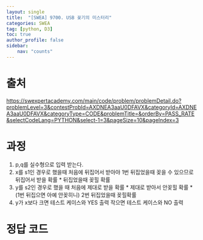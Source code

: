 ```yaml
---
layout: single
title:  "[SWEA] 9700. USB 꽂기의 미스터리"
categories: SWEA
tag: [python, D3]
toc: true
author_profile: false
sidebar:
    nav: "counts"
---
```


# 출처
<https://swexpertacademy.com/main/code/problem/problemDetail.do?problemLevel=3&contestProbId=AXDNEA3aaU0DFAVX&categoryId=AXDNEA3aaU0DFAVX&categoryType=CODE&problemTitle=&orderBy=PASS_RATE&selectCodeLang=PYTHON&select-1=3&pageSize=10&pageIndex=3>

  
  
# 과정
1. p,q를 실수형으로 입력 받는다.
2. x를 s1인 경우로 했을때 처음에 뒤집어서 받아야 1번 뒤집었을때 꽂을 수 있으므로 뒤집어서 받을 확률 * 뒤집었을때 꽂힐 확률
3. y를 s2인 경우로 했을 때 처음에 제대로 받을 확률 * 제대로 받아서 안꽂힐 확률 * (1번 뒤집으면 아예 안꽂히니) 2번 뒤집었을때 꽂힐확률
4. y가 x보다 크면 테스트 케이스와 YES 출력 작으면 테스트 케이스와 NO 출력






# 정답 코드
<script src="https://gist.github.com/kghees/cb70042af8d969da0b5912c9953753cc.js"></script>